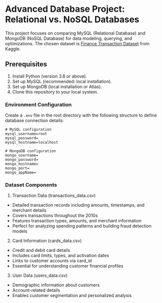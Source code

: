 # Advanced Database Project: Relational vs. NoSQL Databases

This project focuses on comparing MySQL (Relational Database) and MongoDB (NoSQL Database) for data modeling, querying, and optimizations. The chosen dataset is [Finance Transaction Dataset](https://www.kaggle.com/datasets/computingvictor/transactions-fraud-datasets?select=transactions_data.csv) from Kaggle.

## Prerequisites

1. Install Python (version 3.8 or above).
2. Set up MySQL (recommended: local installation).
3. Set up MongoDB (local installation or Atlas).
4. Clone this repository to your local system.

### Environment Configuration

Create a `.env` file in the root directory with the following structure to define database connection details:

```plaintext
# MySQL configuration
mysql_username=root
mysql_password=
mysql_hostname=localhost

# MongoDB configuration
mongo_username=
mongo_password=
mongo_hostname=
mongo_port=
mongo_appName=
```

### Dataset Components

1. Transaction Data (transactions_data.csv)
* Detailed transaction records including amounts, timestamps, and merchant details
* Covers transactions throughout the 2010s
* Features transaction types, amounts, and merchant information
* Perfect for analyzing spending patterns and building fraud detection models

2. Card Information (cards_data.csv)
* Credit and debit card details
* Includes card limits, types, and activation dates
* Links to customer accounts via card_id
* Essential for understanding customer financial profiles

3. User Data (users_data.csv)
* Demographic information about customers
* Account-related details
* Enables customer segmentation and personalized analysis
